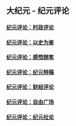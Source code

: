 ## 大纪元 - 纪元评论

#### [纪元评论：时政评论](indexes/nsc1025/README.md?01060330)
#### [纪元评论：以史为鉴](indexes/nsc1028/README.md?01060330)
#### [纪元评论：感悟随笔](indexes/nsc1035/README.md?01060330)
#### [纪元评论：纪元特稿](indexes/nsc424/README.md?01060330)
#### [纪元评论：财经评论](indexes/nsc1026/README.md?01060330)
#### [纪元评论：自由广场](indexes/nsc993/README.md?01060330)
#### [纪元评论：纪元社论](indexes/nsc422/README.md?01060330)
